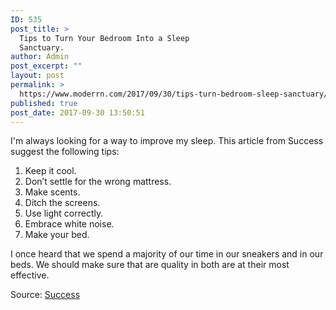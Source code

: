 ```yaml
---
ID: 535
post_title: >
  Tips to Turn Your Bedroom Into a Sleep
  Sanctuary.
author: Admin
post_excerpt: ""
layout: post
permalink: >
  https://www.moderrn.com/2017/09/30/tips-turn-bedroom-sleep-sanctuary/
published: true
post_date: 2017-09-30 13:50:51
---
```

I'm always looking for a way to improve my sleep. This article from Success suggest the following tips:

1. Keep it cool.
2. Don’t settle for the wrong mattress.
3. Make scents.
4. Ditch the screens.
5. Use light correctly.
6. Embrace white noise.
7. Make your bed.

I once heard that we spend a majority of our time in our sneakers and in our beds. We should make sure that are quality in both are at their most effective. 

Source: <a href="http://www.success.com/article/7-tips-to-turn-your-bedroom-into-your-sleep-sanctuary?utm_source=sumome&utm_medium=facebook&utm_campaign=sumome_share&utm_term=sumome_facebook" rel="noopener" target="_blank">Success</a>